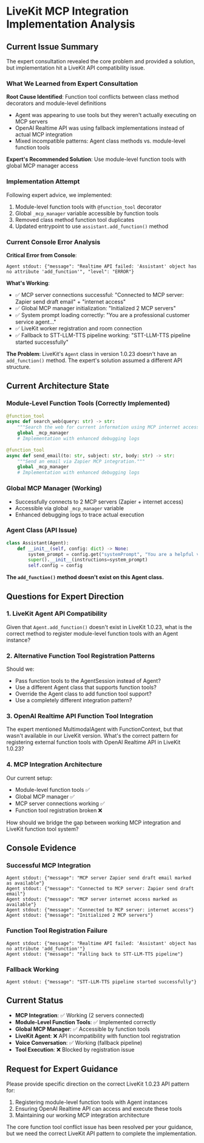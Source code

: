 # LiveKit MCP Integration Implementation Analysis

## Current Issue Summary

The expert consultation revealed the core problem and provided a solution, but implementation hit a LiveKit API compatibility issue.

### What We Learned from Expert Consultation

**Root Cause Identified**: Function tool conflicts between class method decorators and module-level definitions
- Agent was appearing to use tools but they weren't actually executing on MCP servers
- OpenAI Realtime API was using fallback implementations instead of actual MCP integration
- Mixed incompatible patterns: Agent class methods vs. module-level function tools

**Expert's Recommended Solution**: Use module-level function tools with global MCP manager access

### Implementation Attempt

Following expert advice, we implemented:
1. Module-level function tools with `@function_tool` decorator
2. Global `_mcp_manager` variable accessible by function tools  
3. Removed class method function tool duplicates
4. Updated entrypoint to use `assistant.add_function()` method

### Current Console Error Analysis

**Critical Error from Console**:
```
Agent stdout: {"message": "Realtime API failed: 'Assistant' object has no attribute 'add_function'", "level": "ERROR"}
```

**What's Working**:
- ✅ MCP server connections successful: "Connected to MCP server: Zapier send draft email" + "internet access"
- ✅ Global MCP manager initialization: "Initialized 2 MCP servers"
- ✅ System prompt loading correctly: "You are a professional customer service agent..."
- ✅ LiveKit worker registration and room connection
- ✅ Fallback to STT-LLM-TTS pipeline working: "STT-LLM-TTS pipeline started successfully"

**The Problem**: 
LiveKit's `Agent` class in version 1.0.23 doesn't have an `add_function()` method. The expert's solution assumed a different API structure.

## Current Architecture State

### Module-Level Function Tools (Correctly Implemented)
```python
@function_tool
async def search_web(query: str) -> str:
    """Search the web for current information using MCP internet access tools."""
    global _mcp_manager
    # Implementation with enhanced debugging logs
    
@function_tool  
async def send_email(to: str, subject: str, body: str) -> str:
    """Send an email via Zapier MCP integration."""
    global _mcp_manager
    # Implementation with enhanced debugging logs
```

### Global MCP Manager (Working)
- Successfully connects to 2 MCP servers (Zapier + internet access)
- Accessible via global `_mcp_manager` variable
- Enhanced debugging logs to trace actual execution

### Agent Class (API Issue)
```python
class Assistant(Agent):
    def __init__(self, config: dict) -> None:
        system_prompt = config.get("systemPrompt", "You are a helpful voice AI assistant.")
        super().__init__(instructions=system_prompt)
        self.config = config
```

**The `add_function()` method doesn't exist on this Agent class.**

## Questions for Expert Direction

### 1. LiveKit Agent API Compatibility
Given that `Agent.add_function()` doesn't exist in LiveKit 1.0.23, what is the correct method to register module-level function tools with an Agent instance?

### 2. Alternative Function Tool Registration Patterns
Should we:
- Pass function tools to the AgentSession instead of Agent?
- Use a different Agent class that supports function tools?
- Override the Agent class to add function tool support?
- Use a completely different integration pattern?

### 3. OpenAI Realtime API Function Tool Integration
The expert mentioned MultimodalAgent with FunctionContext, but that wasn't available in our LiveKit version. What's the correct pattern for registering external function tools with OpenAI Realtime API in LiveKit 1.0.23?

### 4. MCP Integration Architecture
Our current setup:
- Module-level function tools ✅
- Global MCP manager ✅  
- MCP server connections working ✅
- Function tool registration broken ❌

How should we bridge the gap between working MCP integration and LiveKit function tool system?

## Console Evidence

### Successful MCP Integration
```
Agent stdout: {"message": "MCP server Zapier send draft email marked as available"}
Agent stdout: {"message": "Connected to MCP server: Zapier send draft email"}
Agent stdout: {"message": "MCP server internet access marked as available"}
Agent stdout: {"message": "Connected to MCP server: internet access"}
Agent stdout: {"message": "Initialized 2 MCP servers"}
```

### Function Tool Registration Failure
```
Agent stdout: {"message": "Realtime API failed: 'Assistant' object has no attribute 'add_function'"}
Agent stdout: {"message": "Falling back to STT-LLM-TTS pipeline"}
```

### Fallback Working
```
Agent stdout: {"message": "STT-LLM-TTS pipeline started successfully"}
```

## Current Status

- **MCP Integration**: ✅ Working (2 servers connected)
- **Module-Level Function Tools**: ✅ Implemented correctly
- **Global MCP Manager**: ✅ Accessible by function tools
- **LiveKit Agent**: ❌ API incompatibility with function tool registration
- **Voice Conversation**: ✅ Working (fallback pipeline)
- **Tool Execution**: ❌ Blocked by registration issue

## Request for Expert Guidance

Please provide specific direction on the correct LiveKit 1.0.23 API pattern for:
1. Registering module-level function tools with Agent instances
2. Ensuring OpenAI Realtime API can access and execute these tools
3. Maintaining our working MCP integration architecture

The core function tool conflict issue has been resolved per your guidance, but we need the correct LiveKit API pattern to complete the implementation.